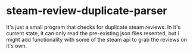 # steam-review-duplicate-parser
It's just a small program that checks for duplicate steam reviews.
In it's current state, it can only read the pre-existing json files resented, but i might add functionality with some of the steam api to grab the reviews on it's own.
